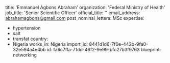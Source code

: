 title: 'Emmanuel Agbons Abraham'
organization: 'Federal Ministry of Health'
job_title: 'Senior Scientific Officer'
official_title: ''
email_address: abrahamagbons@gmail.com
post_nominal_letters: MSc
expertise:
  - hypertension
  - salt
  - transfat
country:
  - Nigeria
works_in: Nigeria
import_id: 8441d1d6-7f0e-442b-9fa0-32e594a4e4bb
id: fa6c7ffa-71dd-46f2-9e99-bfc27b3f9763
blueprint: networking
